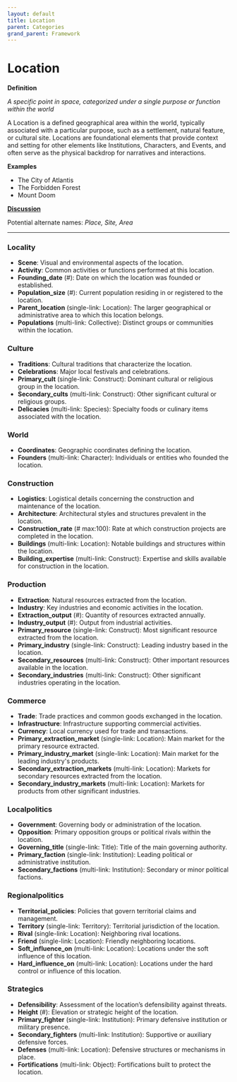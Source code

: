 ```yaml
---
layout: default
title: Location
parent: Categories
grand_parent: Framework 
---
```


# Location

**Definition**

*A specific point in space, categorized under a single purpose or function within the world*

A Location is a defined geographical area within the world, typically associated with a particular purpose, such as a settlement, natural feature, or cultural site. Locations are foundational elements that provide context and setting for other elements like Institutions, Characters, and Events, and often serve as the physical backdrop for narratives and interactions.

**Examples**
- The City of Atlantis
- The Forbidden Forest
- Mount Doom

**[Discussion](https://github.com/OnlyWorlds/OnlyWorlds/discussions/categories/Location)**

Potential alternate names: *Place, Site, Area*


---
### Locality
- **Scene**: Visual and environmental aspects of the location.
- **Activity**: Common activities or functions performed at this location.
- **Founding_date** (#): Date on which the location was founded or established.
- **Population_size** (#): Current population residing in or registered to the location.
- **Parent_location** (single-link: Location): The larger geographical or administrative area to which this location belongs.
- **Populations** (multi-link: Collective): Distinct groups or communities within the location.

### Culture
- **Traditions**: Cultural traditions that characterize the location.
- **Celebrations**: Major local festivals and celebrations.
- **Primary_cult** (single-link: Construct): Dominant cultural or religious group in the location.
- **Secondary_cults** (multi-link: Construct): Other significant cultural or religious groups.
- **Delicacies** (multi-link: Species): Specialty foods or culinary items associated with the location.

### World
- **Coordinates**: Geographic coordinates defining the location.
- **Founders** (multi-link: Character): Individuals or entities who founded the location.

### Construction
- **Logistics**: Logistical details concerning the construction and maintenance of the location.
- **Architecture**: Architectural styles and structures prevalent in the location.
- **Construction_rate** (# max:100): Rate at which construction projects are completed in the location.
- **Buildings** (multi-link: Location): Notable buildings and structures within the location.
- **Building_expertise** (multi-link: Construct): Expertise and skills available for construction in the location.

### Production
- **Extraction**: Natural resources extracted from the location.
- **Industry**: Key industries and economic activities in the location.
- **Extraction_output** (#): Quantity of resources extracted annually.
- **Industry_output** (#): Output from industrial activities.
- **Primary_resource** (single-link: Construct): Most significant resource extracted from the location.
- **Primary_industry** (single-link: Construct): Leading industry based in the location.
- **Secondary_resources** (multi-link: Construct): Other important resources available in the location.
- **Secondary_industries** (multi-link: Construct): Other significant industries operating in the location.

### Commerce
- **Trade**: Trade practices and common goods exchanged in the location.
- **Infrastructure**: Infrastructure supporting commercial activities.
- **Currency**: Local currency used for trade and transactions.
- **Primary_extraction_market** (single-link: Location): Main market for the primary resource extracted.
- **Primary_industry_market** (single-link: Location): Main market for the leading industry's products.
- **Secondary_extraction_markets** (multi-link: Location): Markets for secondary resources extracted from the location.
- **Secondary_industry_markets** (multi-link: Location): Markets for products from other significant industries.

### Localpolitics
- **Government**: Governing body or administration of the location.
- **Opposition**: Primary opposition groups or political rivals within the location.
- **Governing_title** (single-link: Title): Title of the main governing authority.
- **Primary_faction** (single-link: Institution): Leading political or administrative institution.
- **Secondary_factions** (multi-link: Institution): Secondary or minor political factions.

### Regionalpolitics
- **Territorial_policies**: Policies that govern territorial claims and management.
- **Territory** (single-link: Territory): Territorial jurisdiction of the location.
- **Rival** (single-link: Location): Neighboring rival locations.
- **Friend** (single-link: Location): Friendly neighboring locations.
- **Soft_influence_on** (multi-link: Location): Locations under the soft influence of this location.
- **Hard_influence_on** (multi-link: Location): Locations under the hard control or influence of this location.

### Strategics
- **Defensibility**: Assessment of the location’s defensibility against threats.
- **Height** (#): Elevation or strategic height of the location.
- **Primary_fighter** (single-link: Institution): Primary defensive institution or military presence.
- **Secondary_fighters** (multi-link: Institution): Supportive or auxiliary defensive forces.
- **Defenses** (multi-link: Location): Defensive structures or mechanisms in place.
- **Fortifications** (multi-link: Object): Fortifications built to protect the location.

